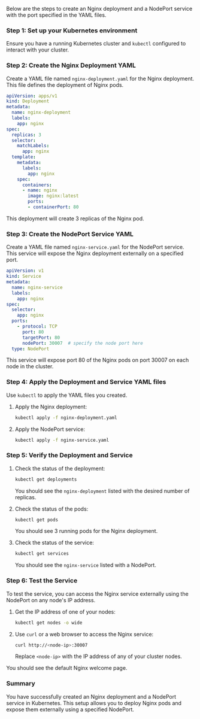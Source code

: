 Below are the steps to create an Nginx deployment and a NodePort service with the port specified in the YAML files.

### Step 1: Set up your Kubernetes environment

Ensure you have a running Kubernetes cluster and `kubectl` configured to interact with your cluster.

### Step 2: Create the Nginx Deployment YAML

Create a YAML file named `nginx-deployment.yaml` for the Nginx deployment. This file defines the deployment of Nginx pods.

```yaml
apiVersion: apps/v1
kind: Deployment
metadata:
  name: nginx-deployment
  labels:
    app: nginx
spec:
  replicas: 3
  selector:
    matchLabels:
      app: nginx
  template:
    metadata:
      labels:
        app: nginx
    spec:
      containers:
      - name: nginx
        image: nginx:latest
        ports:
        - containerPort: 80
```

This deployment will create 3 replicas of the Nginx pod.

### Step 3: Create the NodePort Service YAML

Create a YAML file named `nginx-service.yaml` for the NodePort service. This service will expose the Nginx deployment externally on a specified port.

```yaml
apiVersion: v1
kind: Service
metadata:
  name: nginx-service
  labels:
    app: nginx
spec:
  selector:
    app: nginx
  ports:
    - protocol: TCP
      port: 80
      targetPort: 80
      nodePort: 30007  # specify the node port here
  type: NodePort
```

This service will expose port 80 of the Nginx pods on port 30007 on each node in the cluster.

### Step 4: Apply the Deployment and Service YAML files

Use `kubectl` to apply the YAML files you created.

1. Apply the Nginx deployment:

   ```sh
   kubectl apply -f nginx-deployment.yaml
   ```

2. Apply the NodePort service:

   ```sh
   kubectl apply -f nginx-service.yaml
   ```

### Step 5: Verify the Deployment and Service

1. Check the status of the deployment:

   ```sh
   kubectl get deployments
   ```

   You should see the `nginx-deployment` listed with the desired number of replicas.

2. Check the status of the pods:

   ```sh
   kubectl get pods
   ```

   You should see 3 running pods for the Nginx deployment.

3. Check the status of the service:

   ```sh
   kubectl get services
   ```

   You should see the `nginx-service` listed with a NodePort.

### Step 6: Test the Service

To test the service, you can access the Nginx service externally using the NodePort on any node's IP address.

1. Get the IP address of one of your nodes:

   ```sh
   kubectl get nodes -o wide
   ```

2. Use `curl` or a web browser to access the Nginx service:

   ```sh
   curl http://<node-ip>:30007
   ```

   Replace `<node-ip>` with the IP address of any of your cluster nodes.

You should see the default Nginx welcome page.

### Summary

You have successfully created an Nginx deployment and a NodePort service in Kubernetes. This setup allows you to deploy Nginx pods and expose them externally using a specified NodePort.
